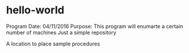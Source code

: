 # hello-world
Program Date: 04/11/2016
Purpose: This program will enumarte a certain number of machines
Just a simple repository

A location to place sample procedures
